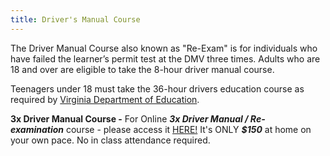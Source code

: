 ```yaml
---
title: Driver's Manual Course
---
```

The Driver Manual Course also known as "Re-Exam" is for individuals who have failed the learner’s permit test at the DMV three times. Adults who are 18 and over are eligible to take the 8-hour driver manual course. 

Teenagers under 18 must take the 36-hour drivers education course as required by [Virginia Department of Education](http://www.doe.virginia.gov/instruction/driver_education/index.shtml).

**3x Driver Manual Course -** For Online ***3x Driver Manual / Re-examination*** course - please access it [HERE!](https://checkout.square.site/merchant/85BWEQRS81PYA/checkout/X7A4QMQ5O2CGBGJF5KYKE6CK) It's ONLY ***$150*** at home on your own pace. No in class attendance required.